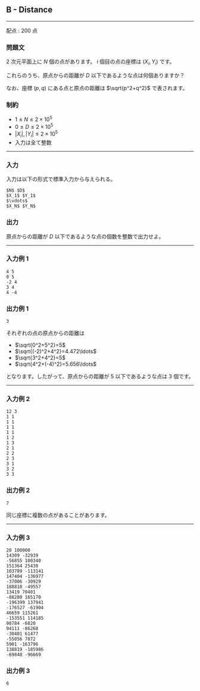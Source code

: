 ## B - Distance 
---

配点 : $200$ 点

### 問題文

$2$ 次元平面上に $N$ 個の点があります。 $i$ 個目の点の座標は $(X_i,Y_i)$ です。

これらのうち、原点からの距離が $D$ 以下であるような点は何個ありますか？

なお、座標 $(p,q)$ にある点と原点の距離は $\sqrt{p^2+q^2}$ で表されます。

### 制約

- $1 \leq N \leq 2\times 10^5$
- $0 \leq D \leq 2\times 10^5$
- $|X_i|,|Y_i| \leq 2\times 10^5$
- 入力は全て整数

---


### 入力

入力は以下の形式で標準入力から与えられる。

```
$N$ $D$
$X_1$ $Y_1$
$\vdots$
$X_N$ $Y_N$

```

### 出力

原点からの距離が $D$ 以下であるような点の個数を整数で出力せよ。

---


### 入力例 1

```
4 5
0 5
-2 4
3 4
4 -4

```

### 出力例 1

```
3

```

それぞれの点の原点からの距離は

- $\sqrt{0^2+5^2}=5$
- $\sqrt{(-2)^2+4^2}=4.472\ldots$
- $\sqrt{3^2+4^2}=5$
- $\sqrt{4^2+(-4)^2}=5.656\ldots$

となります。したがって、原点からの距離が $5$ 以下であるような点は $3$ 個です。

---


### 入力例 2

```
12 3
1 1
1 1
1 1
1 1
1 2
1 3
2 1
2 2
2 3
3 1
3 2
3 3

```

### 出力例 2

```
7

```

同じ座標に複数の点があることがあります。

---


### 入力例 3

```
20 100000
14309 -32939
-56855 100340
151364 25430
103789 -113141
147404 -136977
-37006 -30929
188810 -49557
13419 70401
-88280 165170
-196399 137941
-176527 -61904
46659 115261
-153551 114185
98784 -6820
94111 -86268
-30401 61477
-55056 7872
5901 -163796
138819 -185986
-69848 -96669

```

### 出力例 3

```
6

```
